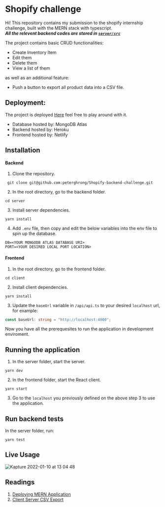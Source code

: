 # Shopify challenge

Hi! This repository contains my submission to the shopify internship challenge, built with the MERN stack with typescript.  
***All the relevent backend codes are stored in [`server/src`](https://github.com/peterghrong/Shopify-backend-challenge/tree/main/server/src)***

The project contains basic CRUD functionalities:
-   Create Inventory Item
-   Edit them
-   Delete them
-   View a list of them

as well as an additional feature:

-   Push a button to export all product data into a CSV file.

## Deployment:

The project is deployed [Here](https://amazing-swirles-53ba41.netlify.app/) feel free to play around with it.

-   Database hosted by: MongoDB Atlas
-   Backend hosted by: Heroku
-   Frontend hosted by: Netlify

## Installation

#### Backend

1. Clone the repository.

```
 git clone git@github.com:peterghrong/Shopify-backend-challenge.git
```

2. In the root directory, go to the backend folder.

```
cd server
```

3. Install server dependencies.

```
yarn install
```

4. Add `.env` file, then copy and edit the below variables into the env file to spin up the database.

```
DB=<YOUR MONGODB ATLAS DATABASE URI>
PORT=<YOUR DESIRED LOCAL PORT LOCATION>
```

#### Frontend

1. In the root directory, go to the frontend folder.

```
cd client
```

2. Install client dependencies.

```
yarn install
```

3. Update the `baseUrl` variable in `/api/api.ts` to your desired `localhost` url, for example:

```typescript
const baseUrl: string = "http://localhost:4000";
```

Now you have all the prerequesites to run the application in development enviroment.

## Running the application

1. In the server folder, start the server.

```
yarn dev
```

2. In the frontend folder, start the React client.

```
yarn start
```

3. Go to the `localhost` you previously defined on the above step 3 to use the application.

## Run backend tests

In the server folder, run:

```
yarn test
```

## Live Usage
![Kapture 2022-01-10 at 13 04 48](https://user-images.githubusercontent.com/66083521/148816300-115603de-9b52-4959-b06b-608d8f3ae5dc.gif)



## Readings

1. [Deploying MERN Application](https://dev.to/stlnick/how-to-deploy-a-full-stack-mern-app-with-heroku-netlify-ncb)
2. [Client Server CSV Export](https://stackoverflow.com/questions/18306013/how-to-export-csv-nodejs)
